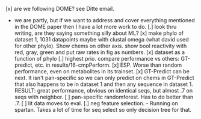 [x] are we following DOME? see Ditte email.
 - we are partly, but if we want to address and cover everything mentioned in 
   the DOME paper then I have a lot more work to do.
[.] look thru writing, are they saying something silly about ML?
[x] make phylo of dataset 1, 1031 datapoints maybe with clustal omega (what 
david used for other phylo). Show chems on other axis. show bool reactivity 
with red, gray, green and put raw rates in fig as numbers.
[x] dataset as a function of phylo
[.] highest prio. compare performance vs others: GT-predict, etc. in results/16-cmpPerform.
  [x] ESP. Worse than random performance, even on metabolites in its trainset.
  [x] GT-Predict can be next. It isn't pan-specific so we can only predict on 
      chems in GT-Predict that also happens to be in dataset 1 and then any 
      sequence in dataset 1. RESULT: great performance, obvious on identical 
      seqs, but almost .7 on seqs with neighbor.
  [ ] pan-specific randomforest. Has to do better than .7.
[ ] lit data moves to eval.
[.] neg feature selection. - Running on spartan.
    Takes a lot of time for seq select so only decision tree for that.
